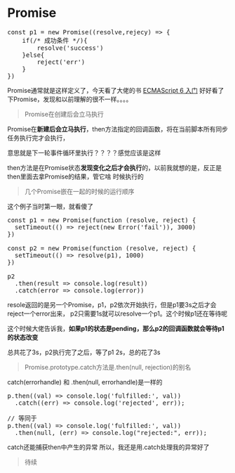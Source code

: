 Promise
=========

<pre>
const p1 = new Promise((resolve,rejecy) => {
    if(/* 成功条件 */){
        resolve('success')
    }else{
        reject('err')
    }
})
</pre>

Promise通常就是这样定义了，今天看了大佬的书 [ECMAScript 6 入门](http://es6.ruanyifeng.com/#docs/promise)
好好看了下Promise，发现和以前理解的很不一样。。。。

> Promise在创建后会立马执行

Promise在**新建后会立马执行**，then方法指定的回调函数，将在当前脚本所有同步任务执行完才会执行，

意思就是下一轮事件循环里执行？？？？感觉应该是这样

then方法是在Promise状态**发现变化之后才会执行**的，以前我就想的是，反正是then里面去拿Promise的结果，管它啥
时候执行的

> 几个Promise嵌在一起的时候的运行顺序



这个例子当时第一眼，就看傻了
<pre>
const p1 = new Promise(function (resolve, reject) {
  setTimeout(() => reject(new Error('fail')), 3000)
})

const p2 = new Promise(function (resolve, reject) {
  setTimeout(() => resolve(p1), 1000)
})

p2
  .then(result => console.log(result))
  .catch(error => console.log(error))
</pre>

resole返回的是另一个Promise，p1，p2依次开始执行，但是p1要3s之后才会reject一个error出来，
p2只需要1s就可以resolve一个p1。这个时候p1还在等待呢

这个时候大佬告诉我，**如果p1的状态是pending，那么p2的回调函数就会等待p1的状态改变**

总共花了3s，p2执行完了之后，等了p1 2s，总的花了3s

> Promise.prototype.catch方法是.then(null, rejection)的别名

catch(errorhandle) 和 .then(null, errorhandle)是一样的
<pre>
p.then((val) => console.log('fulfilled:', val))
  .catch((err) => console.log('rejected', err));

// 等同于
p.then((val) => console.log('fulfilled:', val))
  .then(null, (err) => console.log("rejected:", err));
</pre>
catch还能捕获then中产生的异常
所以，我还是用.catch处理我的异常好了

> 待续